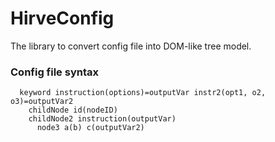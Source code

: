 # HirveConfig
The library to convert config file into DOM-like tree model.

### Config file syntax
```
  keyword instruction(options)=outputVar instr2(opt1, o2, o3)=outputVar2
    childNode id(nodeID)
    childNode2 instruction(outputVar)
      node3 a(b) c(outputVar2)
```
